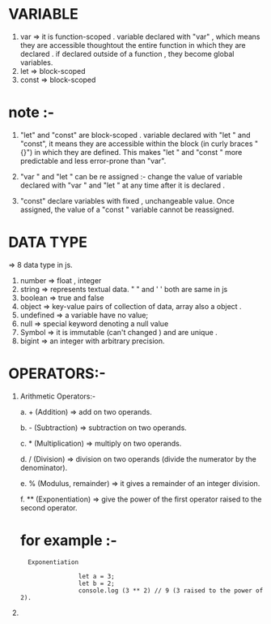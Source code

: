 # VARIABLE 
1. var => it is function-scoped . variable declared with "var" , which means they are accessible thoughtout the entire function in which they are declared . if declared outside of a function , they become global variables.
2. let => block-scoped
3. const => block-scoped

# note :-
1. "let" and "const" are block-scoped . variable declared with "let " and "const", it means they are accessible within the block (in curly braces  "{}") in which they are defined. This makes "let " and "const " more predictable and less error-prone than "var".

2. "var " and "let " can be re assigned :- change  the value of variable declared with "var " and "let " at any time after it is declared .

3. "const" declare variables with fixed , unchangeable value. Once assigned, the value of a "const " variable cannot be reassigned.

# DATA TYPE 
=> 8 data type in js.
1. number => float , integer 
2. string => represents textual data. " " and '  ' both are same in js 
3. boolean => true and false
4. object =>  key-value pairs of collection of data, array also a object .
5. undefined => a variable have no value;
6. null => special keyword denoting a null value
7. Symbol =>  it is immutable (can't changed ) and are unique .
8. bigint => an integer with arbitrary precision.

# OPERATORS:-

1. Arithmetic Operators:-

    a.   + (Addition) => add on two operands.

    b.  - (Subtraction) => subtraction on two operands.

    c.   * (Multiplication) => multiply  on two operands.
    
    d.   / (Division) => division on two operands (divide the numerator by the denominator).
    
    e.   % (Modulus, remainder) =>  it gives a remainder of an integer division. 
    
    f.   ** (Exponentiation) => give the power of the first operator raised to the second operator.
    
    #   for example :- 
    
         Exponentiation 
         
                       let a = 3;
                       let b = 2;
                       console.log (3 ** 2) // 9 (3 raised to the power of 2).

2.                      



